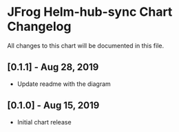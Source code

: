 # JFrog Helm-hub-sync Chart Changelog
All changes to this chart will be documented in this file.

## [0.1.1] - Aug 28, 2019
* Update readme with the diagram

## [0.1.0] - Aug 15, 2019
* Initial chart release
